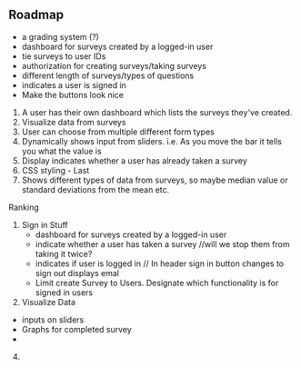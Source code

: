 ## Roadmap

- a grading system (?)
- dashboard for surveys created by a logged-in user
- tie surveys to user IDs
- authorization for creating surveys/taking surveys
- different length of surveys/types of questions
- indicates a user is signed in
- Make the buttons look nice


1. A user has their own dashboard which lists the surveys they've created.
2. Visualize data from surveys 
3. User can choose from multiple different form types
4. Dynamically shows input from sliders. i.e. As you move the bar it tells you what the value is
5. Display indicates whether a user has already taken a survey
6. CSS styling - Last
7. Shows different types of data from surveys, so maybe median value or standard deviations from the mean etc.


Ranking 
1. Sign in Stuff
   - dashboard for surveys created by a logged-in user
   - indicate whether a user has taken a survey //will we stop them from taking it twice?
   - indicates if user is logged in // In header sign in button changes to sign out displays emal
   - Limit create Survey to Users. Designate which functionality is for signed in users
2. Visualize Data
  - inputs on sliders 
  - Graphs for completed survey 
  - 
4. 

